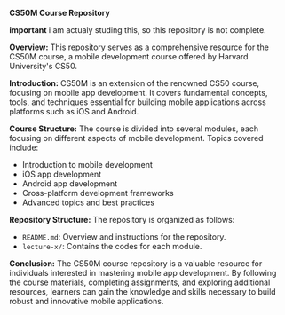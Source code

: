 **CS50M Course Repository**

**important**
i am actualy studing this, so this repository is not complete.

**Overview:**
This repository serves as a comprehensive resource for the CS50M course, a mobile development course offered by Harvard University's CS50.

**Introduction:**
CS50M is an extension of the renowned CS50 course, focusing on mobile app development. It covers fundamental concepts, tools, and techniques essential for building mobile applications across platforms such as iOS and Android.

**Course Structure:**
The course is divided into several modules, each focusing on different aspects of mobile development. Topics covered include:

- Introduction to mobile development
- iOS app development
- Android app development
- Cross-platform development frameworks
- Advanced topics and best practices

**Repository Structure:**
The repository is organized as follows:

- `README.md`: Overview and instructions for the repository.
- `lecture-x/`: Contains the codes for each module.

**Conclusion:**
The CS50M course repository is a valuable resource for individuals interested in mastering mobile app development. By following the course materials, completing assignments, and exploring additional resources, learners can gain the knowledge and skills necessary to build robust and innovative mobile applications.
